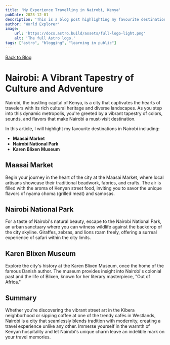 ```yaml
---
title: 'My Experience Travelling in Nairobi, Kenya'
pubDate: 2023-12-01
description: 'This is a blog post highlighting my favourite destinations in Nairobi Kenya.'
author: 'World Explorer'
image:
    url: 'https://docs.astro.build/assets/full-logo-light.png'
    alt: 'The full Astro logo.'
tags: ["astro", "blogging", "learning in public"]
---
```

[Back to Blog](/../blog)
# Nairobi: A Vibrant Tapestry of Culture and Adventure

Nairobi, the bustling capital of Kenya, is a city that captivates the hearts of travelers with its rich cultural heritage and diverse landscapes. As you step into this dynamic metropolis, you're greeted by a vibrant tapestry of colors, sounds, and flavors that make Nairobi a must-visit destination.

In this article, I will highlight my favourite destinations in Nairobi including:

- **Maasai Market**
- **Nairobi National Park**
- **Karen Blixen Museum**

## Maasai Market
Begin your journey in the heart of the city at the Maasai Market, where local artisans showcase their traditional beadwork, fabrics, and crafts. The air is filled with the aroma of Kenyan street food, inviting you to savor the unique flavors of nyama choma (grilled meat) and samosas.

## Nairobi National Park
For a taste of Nairobi's natural beauty, escape to the Nairobi National Park, an urban sanctuary where you can witness wildlife against the backdrop of the city skyline. Giraffes, zebras, and lions roam freely, offering a surreal experience of safari within the city limits.

## Karen Blixen Museum
Explore the city's history at the Karen Blixen Museum, once the home of the famous Danish author. The museum provides insight into Nairobi's colonial past and the life of Blixen, known for her literary masterpiece, "Out of Africa."

## Summary
Whether you're discovering the vibrant street art in the Kibera neighborhood or sipping coffee at one of the trendy cafés in Westlands, Nairobi is a city that seamlessly blends tradition with modernity, creating a travel experience unlike any other. Immerse yourself in the warmth of Kenyan hospitality and let Nairobi's unique charm leave an indelible mark on your travel memories.